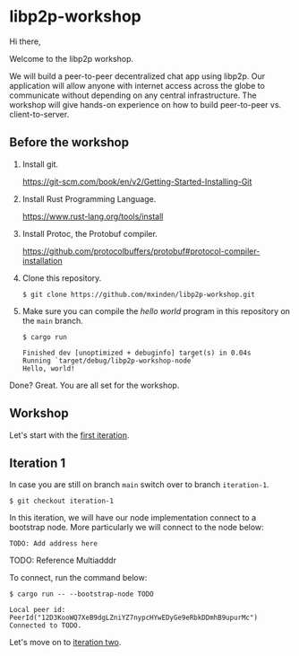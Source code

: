 # libp2p-workshop

Hi there,

Welcome to the libp2p workshop.

We will build a peer-to-peer decentralized chat app using libp2p. Our
application will allow anyone with internet access across the globe to
communicate without depending on any central infrastructure. The workshop will
give hands-on experience on how to build peer-to-peer vs. client-to-server.

## Before the workshop

1. Install git.

   https://git-scm.com/book/en/v2/Getting-Started-Installing-Git

2. Install Rust Programming Language.

   https://www.rust-lang.org/tools/install

3. Install Protoc, the Protobuf compiler.

   https://github.com/protocolbuffers/protobuf#protocol-compiler-installation

4. Clone this repository.

   ```
   $ git clone https://github.com/mxinden/libp2p-workshop.git
   ```

5. Make sure you can compile the _hello world_ program in this repository on the
   `main` branch.

   ```
   $ cargo run

   Finished dev [unoptimized + debuginfo] target(s) in 0.04s
   Running `target/debug/libp2p-workshop-node`
   Hello, world!
   ```

Done? Great. You are all set for the workshop.

## Workshop

Let's start with the [first iteration](
https://github.com/mxinden/libp2p-workshop/blob/iteration-1/README.md#iteration-1).

## Iteration 1

In case you are still on branch `main` switch over to branch `iteration-1`.

```
$ git checkout iteration-1
```

In this iteration, we will have our node implementation connect to a bootstrap
node. More particularly we will connect to the node below:

```
TODO: Add address here
```

TODO: Reference Multiadddr

To connect, run the command below:

```
$ cargo run -- --bootstrap-node TODO

Local peer id: PeerId("12D3KooWQ7XeB9dgLZniYZ7nypcHYwEDyGe9eRbkDDmhB9upurMc")
Connected to TODO.
```

Let's move on to [iteration two](
https://github.com/mxinden/libp2p-workshop/blob/iteration-2/README.md#iteration-2).
